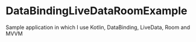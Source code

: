 # DataBindingLiveDataRoomExample
Sample application in which I use Kotlin, DataBinding, LiveData, Room and MVVM
